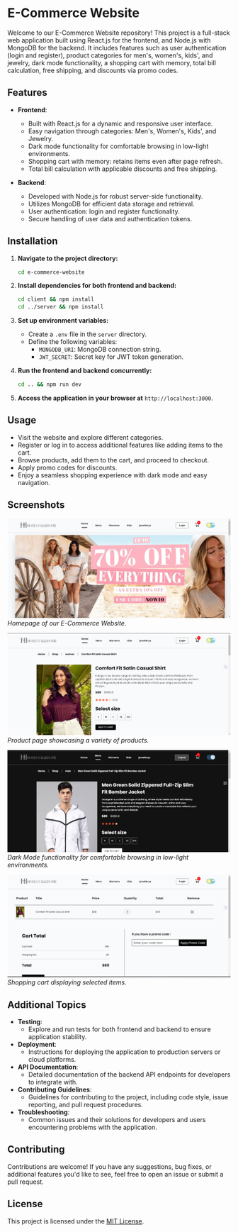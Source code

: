 # E-Commerce Website

Welcome to our E-Commerce Website repository! This project is a full-stack web application built using React.js for the frontend, and Node.js with MongoDB for the backend. It includes features such as user authentication (login and register), product categories for men's, women's, kids', and jewelry, dark mode functionality, a shopping cart with memory, total bill calculation, free shipping, and discounts via promo codes.

## Features

- **Frontend**:

  - Built with React.js for a dynamic and responsive user interface.
  - Easy navigation through categories: Men's, Women's, Kids', and Jewelry.
  - Dark mode functionality for comfortable browsing in low-light environments.
  - Shopping cart with memory: retains items even after page refresh.
  - Total bill calculation with applicable discounts and free shipping.

- **Backend**:
  - Developed with Node.js for robust server-side functionality.
  - Utilizes MongoDB for efficient data storage and retrieval.
  - User authentication: login and register functionality.
  - Secure handling of user data and authentication tokens.

## Installation

1. **Navigate to the project directory:**

   ```bash
   cd e-commerce-website
   ```

2. **Install dependencies for both frontend and backend:**

   ```bash
   cd client && npm install
   cd ../server && npm install
   ```

3. **Set up environment variables:**

   - Create a `.env` file in the `server` directory.
   - Define the following variables:
     - `MONGODB_URI`: MongoDB connection string.
     - `JWT_SECRET`: Secret key for JWT token generation.

4. **Run the frontend and backend concurrently:**

   ```bash
   cd .. && npm run dev
   ```

5. **Access the application in your browser at** `http://localhost:3000`.

## Usage

- Visit the website and explore different categories.
- Register or log in to access additional features like adding items to the cart.
- Browse products, add them to the cart, and proceed to checkout.
- Apply promo codes for discounts.
- Enjoy a seamless shopping experience with dark mode and easy navigation.

## Screenshots

![Homepage](Screenshots/home.png)
_Homepage of our E-Commerce Website._

![Product Page](Screenshots/productpage.png)
_Product page showcasing a variety of products._

![Dark Mode](Screenshots/darkmode.png)
_Dark Mode functionality for comfortable browsing in low-light environments._

![Shopping Cart](Screenshots/cart.png)
_Shopping cart displaying selected items._

## Additional Topics

- **Testing**:
  - Explore and run tests for both frontend and backend to ensure application stability.
- **Deployment**:
  - Instructions for deploying the application to production servers or cloud platforms.
- **API Documentation**:
  - Detailed documentation of the backend API endpoints for developers to integrate with.
- **Contributing Guidelines**:
  - Guidelines for contributing to the project, including code style, issue reporting, and pull request procedures.
- **Troubleshooting**:
  - Common issues and their solutions for developers and users encountering problems with the application.

## Contributing

Contributions are welcome! If you have any suggestions, bug fixes, or additional features you'd like to see, feel free to open an issue or submit a pull request.

## License

This project is licensed under the [MIT License](LICENSE).
